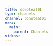 ```yaml
---
title: donoteat01
type: channels
channel: donoteat01
menu:
  main:
    parent: Channels
videos:
---
```

